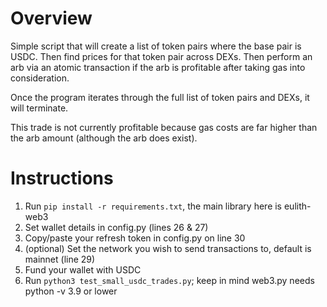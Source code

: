 # Overview
Simple script that will create a list of token pairs where the base pair is USDC. Then find prices for that token pair across DEXs. Then perform an arb via an atomic transaction if the arb is profitable after taking gas into consideration.

Once the program iterates through the full list of token pairs and DEXs, it will terminate.

This trade is not currently profitable because gas costs are far higher than the arb amount (although the arb does exist).

# Instructions
1. Run `pip install -r requirements.txt`, the main library here is eulith-web3
3. Set wallet details in config.py (lines 26 & 27)
4. Copy/paste your refresh token in config.py on line 30
5. (optional) Set the network you wish to send transactions to, default is mainnet (line 29)
6. Fund your wallet with USDC
7. Run `python3 test_small_usdc_trades.py`; keep in mind web3.py needs python -v 3.9 or lower

